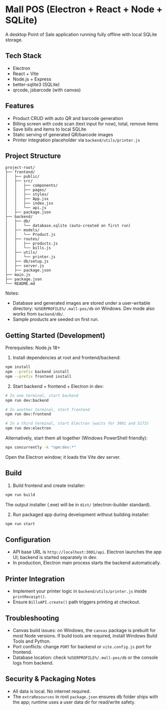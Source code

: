 # Mall POS (Electron + React + Node + SQLite)

A desktop Point of Sale application running fully offline with local SQLite storage.

## Tech Stack
- Electron
- React + Vite
- Node.js + Express
- better-sqlite3 (SQLite)
- qrcode, jsbarcode (with canvas)

## Features
- Product CRUD with auto QR and barcode generation
- Billing screen with code scan (text input for now), total, remove items
- Save bills and items to local SQLite
- Static serving of generated QR/barcode images
- Printer integration placeholder via `backend/utils/printer.js`

## Project Structure
```
project-root/
├── frontend/
│   ├── public/
│   ├── src/
│   │   ├── components/
│   │   ├── pages/
│   │   ├── styles/
│   │   ├── App.jsx
│   │   ├── index.jsx
│   │   └── api.js
│   ├── package.json
├── backend/
│   ├── db/
│   │   └── database.sqlite (auto-created on first run)
│   ├── models/
│   │   └── Product.js
│   ├── routes/
│   │   ├── products.js
│   │   └── bills.js
│   ├── utils/
│   │   └── printer.js
│   ├── db/setup.js
│   ├── server.js
│   ├── package.json
├── main.js
├── package.json
└── README.md
```

Notes:
- Database and generated images are stored under a user-writable directory: `%USERPROFILE%/.mall-pos/db` on Windows. Dev mode also works from `backend/db/`.
- Sample products are seeded on first run.

## Getting Started (Development)

Prerequisites: Node.js 18+

1. Install dependencies at root and frontend/backend:
```bash
npm install
npm --prefix backend install
npm --prefix frontend install
```

2. Start backend + frontend + Electron in dev:
```bash
# In one terminal, start backend
npm run dev:backend

# In another terminal, start frontend
npm run dev:frontend

# In a third terminal, start Electron (waits for 3001 and 5173)
npm run dev:electron
```

Alternatively, start them all together (Windows PowerShell friendly):
```bash
npx concurrently -k "npm:dev:*"
```

Open the Electron window; it loads the Vite dev server.

## Build

1. Build frontend and create installer:
```bash
npm run build
```
The output installer (.exe) will be in `dist/` (electron-builder standard).

2. Run packaged app during development without building installer:
```bash
npm run start
```

## Configuration
- API base URL is `http://localhost:3001/api`. Electron launches the app UI; backend is started separately in dev.
- In production, Electron main process starts the backend automatically.

## Printer Integration
- Implement your printer logic in `backend/utils/printer.js` inside `printReceipt()`.
- Ensure `BillsAPI.create()` path triggers printing at checkout.

## Troubleshooting
- Canvas build issues: on Windows, the `canvas` package is prebuilt for most Node versions. If build tools are required, install Windows Build Tools and Python.
- Port conflicts: change `PORT` for backend or `vite.config.js` port for frontend.
- Database location: check `%USERPROFILE%/.mall-pos/db` or the console logs from backend.

## Security & Packaging Notes
- All data is local. No internet required.
- The `extraResources` in root `package.json` ensures db folder ships with the app; runtime uses a user data dir for read/write safety.


